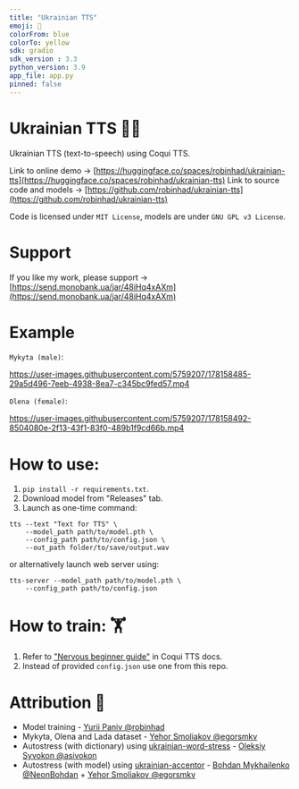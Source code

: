 ```yaml
---
title: "Ukrainian TTS"
emoji: 🐌
colorFrom: blue
colorTo: yellow
sdk: gradio
sdk_version : 3.3
python_version: 3.9
app_file: app.py
pinned: false
---
```


# Ukrainian TTS 📢🤖
Ukrainian TTS (text-to-speech) using Coqui TTS.

Link to online demo -> [https://huggingface.co/spaces/robinhad/ukrainian-tts](https://huggingface.co/spaces/robinhad/ukrainian-tts)
Link to source code and models -> [https://github.com/robinhad/ukrainian-tts](https://github.com/robinhad/ukrainian-tts)

Code is licensed under `MIT License`, models are under `GNU GPL v3 License`. 
# Support
If you like my work, please support -> [https://send.monobank.ua/jar/48iHq4xAXm](https://send.monobank.ua/jar/48iHq4xAXm)
# Example

`Mykyta (male)`:

https://user-images.githubusercontent.com/5759207/178158485-29a5d496-7eeb-4938-8ea7-c345bc9fed57.mp4

`Olena (female)`:

https://user-images.githubusercontent.com/5759207/178158492-8504080e-2f13-43f1-83f0-489b1f9cd66b.mp4

# How to use:
1. `pip install -r requirements.txt`.
2. Download model from "Releases" tab.
3. Launch as one-time command:  
```
tts --text "Text for TTS" \
    --model_path path/to/model.pth \
    --config_path path/to/config.json \
    --out_path folder/to/save/output.wav
```
or alternatively launch web server using:
```
tts-server --model_path path/to/model.pth \
    --config_path path/to/config.json
```

# How to train: 🏋️
1. Refer to ["Nervous beginner guide"](https://tts.readthedocs.io/en/latest/tutorial_for_nervous_beginners.html) in Coqui TTS docs.
2. Instead of provided `config.json` use one from this repo.


# Attribution 🤝

- Model training - [Yurii Paniv @robinhad](https://github.com/robinhad)   
- Mykyta, Olena and Lada dataset - [Yehor Smoliakov @egorsmkv](https://github.com/egorsmkv)   
- Autostress (with dictionary) using [ukrainian-word-stress](https://github.com/lang-uk/ukrainian-word-stress) - [Oleksiy Syvokon @asivokon](https://github.com/asivokon)    
- Autostress (with model) using [ukrainian-accentor](https://github.com/egorsmkv/ukrainian-accentor) - [Bohdan Mykhailenko @NeonBohdan](https://github.com/NeonBohdan) + [Yehor Smoliakov @egorsmkv](https://github.com/egorsmkv)    
